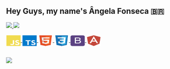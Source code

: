 ## Hey Guys, my name's Ângela Fonseca :brazil:

<!-- <div align="center">
  <img src="https://octodex.github.com/images/femalecodertocat.png" width="250"/> 
</div> -->
 
<!-- ![visitors](https://visitor-badge.laobi.icu/badge?page_id=page.id) -->

 <div>
  <a href="https://github.com/angelafonsecafaria">
  <img height="180em" src="https://github-readme-stats.vercel.app/api?username=angelafonsecafaria&show_icons=true&theme=dracula&include_all_commits=true&count_private=true"/>
  <img height="180em" src="https://github-readme-stats.vercel.app/api/top-langs/?username=angelafonsecafaria&layout=compact&langs_count=16&theme=dracula"/>
<div>
<div style="display: inline_block"><br>
  <img align="center" alt="Angela-Js" height="30" width="40" src="https://raw.githubusercontent.com/devicons/devicon/master/icons/javascript/javascript-plain.svg">
  <img align="center" alt="Angela-Ts" height="30" width="40" src="https://raw.githubusercontent.com/devicons/devicon/master/icons/typescript/typescript-plain.svg">
  <img align="center" alt="Angela-HTML" height="30" width="40" src="https://raw.githubusercontent.com/devicons/devicon/master/icons/html5/html5-original.svg">
  <img align="center" alt="Angela-CSS" height="30" width="40" src="https://raw.githubusercontent.com/devicons/devicon/master/icons/css3/css3-original.svg">
  <img align="center" alt="Angela-bootstrap" height="30" width="40" src="https://github.com/devicons/devicon/blob/master/icons/bootstrap/bootstrap-plain.svg">
  <img align="center" alt="Angela-angular" height="30" width="40" src="https://github.com/devicons/devicon/blob/master/icons/angularjs/angularjs-plain.svg">

</div>
  <br>
 
 <div>
  
 <a href="https://www.linkedin.com/in/ângela-fonseca-faria-9b2391120/" target="_blank"><img src="https://img.shields.io/badge/-LinkedIn-%230077B5?style=for-the-badge&logo=linkedin&logoColor=white" target="_blank"></a> 
<!--      <a target="_blank"><img src="https://cdn.dribbble.com/users/364116/screenshots/1899338/yogocat_animation.gif" target="_blank"></a> 
 -->
  </div>



